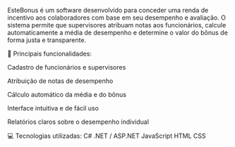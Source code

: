 EsteBonus é um software desenvolvido para conceder uma renda de incentivo aos colaboradores com base em seu desempenho e avaliação.
O sistema permite que supervisores atribuam notas aos funcionários, calcule automaticamente a média de desempenho e determine o valor do bônus de forma justa e transparente.

🔹 Principais funcionalidades:

Cadastro de funcionários e supervisores

Atribuição de notas de desempenho

Cálculo automático da média e do bônus

Interface intuitiva e de fácil uso

Relatórios claros sobre o desempenho individual

💻 Tecnologias utilizadas:
C#
.NET / ASP.NET
JavaScript
HTML
CSS
